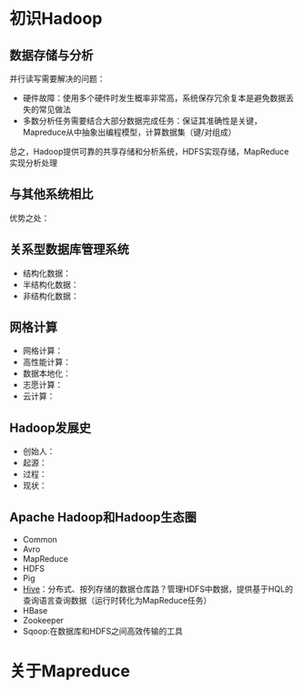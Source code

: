 # 初识Hadoop

## 数据存储与分析
并行读写需要解决的问题：
+ 硬件故障：使用多个硬件时发生概率非常高，系统保存冗余复本是避免数据丢失的常见做法
+ 多数分析任务需要结合大部分数据完成任务：保证其准确性是关键，Mapreduce从中抽象出编程模型，计算数据集（键/对组成）

总之，Hadoop提供可靠的共享存储和分析系统，HDFS实现存储，MapReduce实现分析处理

## 与其他系统相比
优势之处：

## 关系型数据库管理系统
+ 结构化数据：
+ 半结构化数据：
+ 非结构化数据：

## 网格计算
+ 网格计算：
+ 高性能计算：
+ 数据本地化：
+ 志愿计算：
+ 云计算：

## Hadoop发展史
+ 创始人：
+ 起源：
+ 过程：
+ 现状：

## Apache Hadoop和Hadoop生态圈
+ Common
+ Avro
+ MapReduce
+ HDFS
+ Pig
+ [Hive](https://github.com/datadeng/Hive)：分布式、按列存储的数据仓库路？管理HDFS中数据，提供基于HQL的查询语言查询数据（运行时转化为MapReduce任务）
+ HBase
+ Zookeeper
+ Sqoop:在数据库和HDFS之间高效传输的工具

# 关于Mapreduce
